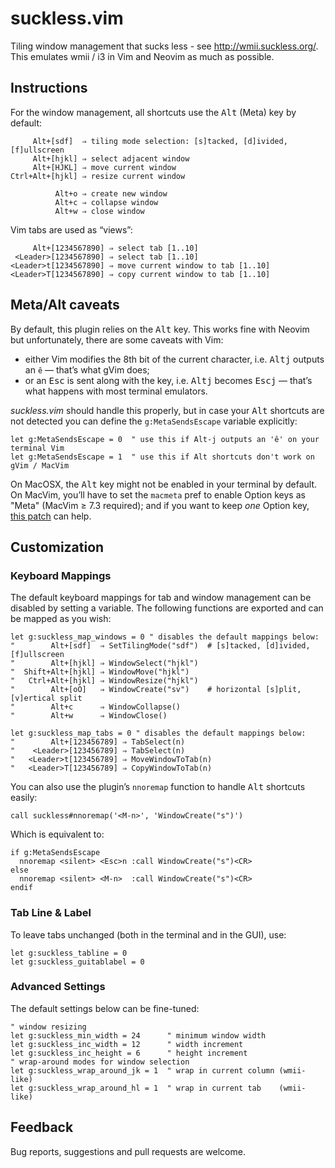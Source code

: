 suckless.vim
================================================================================

Tiling window management that sucks less - see <http://wmii.suckless.org/>. <br>
This emulates wmii / i3 in Vim and Neovim as much as possible.


Instructions
--------------------------------------------------------------------------------

For the window management, all shortcuts use the <kbd>Alt</kbd> (Meta) key by default:

         Alt+[sdf]  ⇒ tiling mode selection: [s]tacked, [d]ivided, [f]ullscreen
         Alt+[hjkl] ⇒ select adjacent window
         Alt+[HJKL] ⇒ move current window
    Ctrl+Alt+[hjkl] ⇒ resize current window

              Alt+o ⇒ create new window
              Alt+c ⇒ collapse window
              Alt+w ⇒ close window

Vim tabs are used as “views”:

         Alt+[1234567890] ⇒ select tab [1..10]
     <Leader>[1234567890] ⇒ select tab [1..10]
    <Leader>t[1234567890] ⇒ move current window to tab [1..10]
    <Leader>T[1234567890] ⇒ copy current window to tab [1..10]


Meta/Alt caveats
--------------------------------------------------------------------------------

By default, this plugin relies on the <kbd>Alt</kbd> key. This works fine with Neovim but unfortunately, there are some caveats with Vim:

* either Vim modifies the 8th bit of the current character, i.e. <kbd>Alt</kbd><kbd>j</kbd> outputs an `ê` — that’s what gVim does;
* or an <kbd>Esc</kbd> is sent along with the key, i.e. <kbd>Alt</kbd><kbd>j</kbd> becomes <kbd>Esc</kbd><kbd>j</kbd> — that’s what happens with most terminal emulators.


*suckless.vim* should handle this properly, but in case your <kbd>Alt</kbd> shortcuts are not detected you can define the `g:MetaSendsEscape` variable explicitly:

```vim
let g:MetaSendsEscape = 0  " use this if Alt-j outputs an 'ê' on your terminal Vim
let g:MetaSendsEscape = 1  " use this if Alt shortcuts don't work on gVim / MacVim
```

On MacOSX, the <kbd>Alt</kbd> key might not be enabled in your terminal by default. On MacVim, you’ll have to set the ``macmeta`` pref to enable Option keys as "Meta" (MacVim ≥ 7.3 required); and if you want to keep *one* Option key, [this patch](https://gist.github.com/666875) can help.


Customization
--------------------------------------------------------------------------------

### Keyboard Mappings

The default keyboard mappings for tab and window management can be disabled by setting a variable. The following functions are exported and can be mapped as you wish:

```vim
let g:suckless_map_windows = 0 " disables the default mappings below:
"        Alt+[sdf]  ⇒ SetTilingMode("sdf")  # [s]tacked, [d]ivided, [f]ullscreen
"        Alt+[hjkl] ⇒ WindowSelect("hjkl")
"  Shift+Alt+[hjkl] ⇒ WindowMove("hjkl")
"   Ctrl+Alt+[hjkl] ⇒ WindowResize("hjkl")
"        Alt+[oO]   ⇒ WindowCreate("sv")    # horizontal [s]plit, [v]ertical split
"        Alt+c      ⇒ WindowCollapse()
"        Alt+w      ⇒ WindowClose()

let g:suckless_map_tabs = 0 " disables the default mappings below:
"        Alt+[123456789] ⇒ TabSelect(n)
"    <Leader>[123456789] ⇒ TabSelect(n)
"   <Leader>t[123456789] ⇒ MoveWindowToTab(n)
"   <Leader>T[123456789] ⇒ CopyWindowToTab(n)
```

You can also use the plugin’s `nnoremap` function to handle <kbd>Alt</kbd> shortcuts easily:

```vim
call suckless#nnoremap('<M-n>', 'WindowCreate("s")')
```

Which is equivalent to:

```vim
if g:MetaSendsEscape
  nnoremap <silent> <Esc>n :call WindowCreate("s")<CR>
else
  nnoremap <silent> <M-n>  :call WindowCreate("s")<CR>
endif
```

### Tab Line & Label

To leave tabs unchanged (both in the terminal and in the GUI), use:

```vim
let g:suckless_tabline = 0
let g:suckless_guitablabel = 0
```

### Advanced Settings

The default settings below can be fine-tuned:

```vim
" window resizing
let g:suckless_min_width = 24      " minimum window width
let g:suckless_inc_width = 12      " width increment
let g:suckless_inc_height = 6      " height increment
" wrap-around modes for window selection
let g:suckless_wrap_around_jk = 1  " wrap in current column (wmii-like)
let g:suckless_wrap_around_hl = 1  " wrap in current tab    (wmii-like)
```


Feedback
--------------------------------------------------------------------------------

Bug reports, suggestions and pull requests are welcome.

